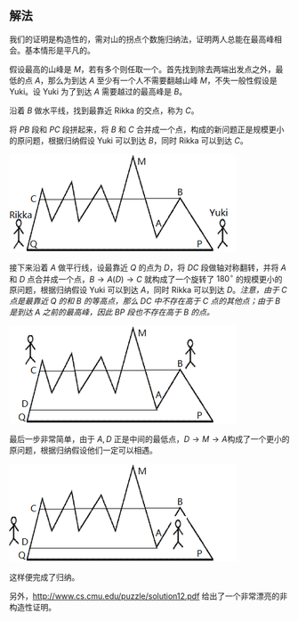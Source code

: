 ## 解法

我们的证明是构造性的，需对山的拐点个数施归纳法，证明两人总能在最高峰相会。基本情形是平凡的。

假设最高的山峰是 $M$，若有多个则任取一个。首先找到除去两端出发点之外，最低的点 $A$，那么为到达 $A$ 至少有一个人不需要翻越山峰 $M$，不失一般性假设是 Yuki。设 Yuki 为了到达 $A$ 需要越过的最高峰是 $B$。

沿着 $B$ 做水平线，找到最靠近 Rikka 的交点，称为 $C$。

将 $PB$ 段和 $PC$ 段拼起来，将 $B$ 和 $C$ 合并成一个点，构成的新问题正是规模更小的原问题，根据归纳假设 Yuki 可以到达 $B$，同时 Rikka 可以到达 $C$。

![](s1.png)

接下来沿着 $A$ 做平行线，设最靠近 $Q$ 的点为 $D$，将 $DC$ 段做轴对称翻转，并将 $A$ 和 $D$ 点合并成一个点，$B\to A(D)\to C$ 就构成了一个旋转了 $180^{\circ}$ 的规模更小的原问题，根据归纳假设 Yuki 可以到达 $A$，同时 Rikka 可以到达 $D$。*注意，由于 $C$ 点是最靠近 $Q$ 的和  $B$ 的等高点，那么 $DC$ 中不存在高于 $C$ 点的其他点；由于 $B$ 是到达 $A$ 之前的最高峰，因此 $BP$ 段也不存在高于 $B$ 的点。*

![](s2.png)

最后一步非常简单，由于 $A, D$ 正是中间的最低点，$D\to M\to A​$ 构成了一个更小的原问题，根据归纳假设他们一定可以相遇。

![](s3.png)

这样便完成了归纳。

另外，http://www.cs.cmu.edu/puzzle/solution12.pdf 给出了一个非常漂亮的非构造性证明。